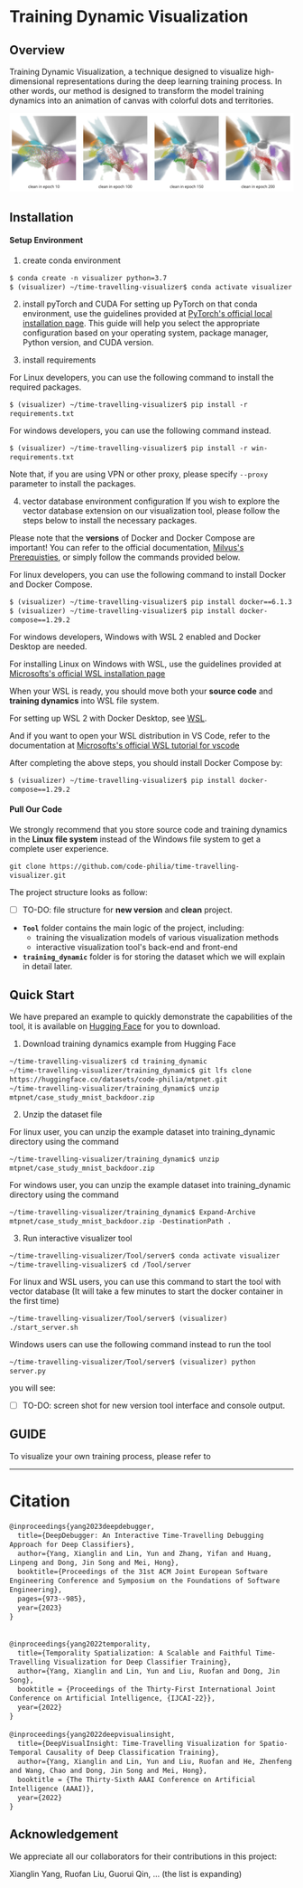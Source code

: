 # Training Dynamic Visualization


## Overview

Training Dynamic Visualization, a technique designed to visualize high-dimensional representations during the deep learning training process. In other words, our method is designed to transform the model training dynamics into an animation of canvas with colorful dots and territories.


![ The results of our visualization technique for the image classifier training process from epoch10 to epoch200](./README_image/image.png)



## Installation

#### Setup Environment

1. create conda environment
```
$ conda create -n visualizer python=3.7
$ (visualizer) ~/time-travelling-visualizer$ conda activate visualizer
```

2. install pyTorch and CUDA
For setting up PyTorch on that conda environment, use the guidelines provided at [PyTorch's official local installation page](https://pytorch.org/get-started/locally/). This guide will help you select the appropriate configuration based on your operating system, package manager, Python version, and CUDA version.

3. install requirements

For Linux developers, you can use the following command to install the required packages.
```
$ (visualizer) ~/time-travelling-visualizer$ pip install -r requirements.txt
```
For windows developers, you can use the following command instead.
```
$ (visualizer) ~/time-travelling-visualizer$ pip install -r win-requirements.txt
```

Note that, if you are using VPN or other proxy, please specify `--proxy` parameter to install the packages.

4. vector database environment configuration
If you wish to explore the vector database extension on our visualization tool, please follow the steps below to install the necessary packages.

Please note that the **versions** of Docker and Docker Compose are important! You can refer to the official documentation, [Milvus's Prerequisties](https://milvus.io/docs/prerequisite-docker.md), or simply follow the commands provided below.

For linux developers, you can use the following command to install Docker and Docker Compose.
```
$ (visualizer) ~/time-travelling-visualizer$ pip install docker==6.1.3
$ (visualizer) ~/time-travelling-visualizer$ pip install docker-compose==1.29.2
```

For windows developers, Windows with WSL 2 enabled and Docker Desktop are needed.

For installing Linux on Windows with WSL, use the guidelines provided at [Microsofts's official WSL installation page](https://learn.microsoft.com/en-us/windows/wsl/install) 

When your WSL is ready, you should move both your **source code** and **training dynamics** into WSL file system.

For setting up WSL 2 with Docker Desktop, see [WSL](https://docs.docker.com/desktop/wsl/).

And if you want to open your WSL distribution in VS Code, refer to the documentation at [Microsofts's official WSL tutorial for vscode](https://learn.microsoft.com/en-us/windows/wsl/tutorials/wsl-vscode) 

After completing the above steps, you should install Docker Compose by:
```
$ (visualizer) ~/time-travelling-visualizer$ pip install docker-compose==1.29.2
```



#### Pull Our Code

We strongly recommend that you store source code and training dynamics in the **Linux file system** instead of the Windows file system to get a complete user experience.

```
git clone https://github.com/code-philia/time-travelling-visualizer.git
```

The project structure looks as follow:

- [ ] TO-DO: file structure for **new version** and **clean** project.

- **`Tool`** folder contains the main logic of the project, including:
  - training the visualization models of various visualization methods
  - interactive visualization tool's back-end and front-end
- **`training_dynamic`** folder is for storing the dataset which we will explain in detail later.



## Quick Start

We have prepared an example to quickly demonstrate the capabilities of the tool, it is available on [Hugging Face](https://huggingface.co/datasets/code-philia/mtpnet) for you to download.

1. Download training dynamics example from Hugging Face

```
~/time-travelling-visualizer$ cd training_dynamic
~/time-travelling-visualizer/training_dynamic$ git lfs clone https://huggingface.co/datasets/code-philia/mtpnet.git
~/time-travelling-visualizer/training_dynamic$ unzip mtpnet/case_study_mnist_backdoor.zip
```

2. Unzip the dataset file

For linux user, you can unzip the example dataset into training_dynamic directory using the command

```
~/time-travelling-visualizer/training_dynamic$ unzip mtpnet/case_study_mnist_backdoor.zip
```

For windows user, you can unzip the example dataset into training_dynamic directory using the command

```
~/time-travelling-visualizer/training_dynamic$ Expand-Archive mtpnet/case_study_mnist_backdoor.zip -DestinationPath .
```

3. Run interactive visualizer tool

```
~/time-travelling-visualizer/Tool/server$ conda activate visualizer
~/time-travelling-visualizer$ cd /Tool/server
```

For linux and WSL users, you can use this command to start the tool with vector database (It will take a few minutes to start the docker container in the first time)

```
~/time-travelling-visualizer/Tool/server$ (visualizer) ./start_server.sh 
```

Windows users can use the following command instead to run the tool

```
~/time-travelling-visualizer/Tool/server$ (visualizer) python server.py
```

you will see: 

- [ ] TO-DO: screen shot for new version tool interface and console output.





## GUIDE

To visualize your own training process, please refer to

[SPEC]: SPEC.md







---

# Citation

```
@inproceedings{yang2023deepdebugger,
  title={DeepDebugger: An Interactive Time-Travelling Debugging Approach for Deep Classifiers},
  author={Yang, Xianglin and Lin, Yun and Zhang, Yifan and Huang, Linpeng and Dong, Jin Song and Mei, Hong},
  booktitle={Proceedings of the 31st ACM Joint European Software Engineering Conference and Symposium on the Foundations of Software Engineering},
  pages={973--985},
  year={2023}
}


@inproceedings{yang2022temporality,
  title={Temporality Spatialization: A Scalable and Faithful Time-Travelling Visualization for Deep Classifier Training},
  author={Yang, Xianglin and Lin, Yun and Liu, Ruofan and Dong, Jin Song},
  booktitle = {Proceedings of the Thirty-First International Joint Conference on Artificial Intelligence, {IJCAI-22}},
  year={2022}
}

@inproceedings{yang2022deepvisualinsight,
  title={DeepVisualInsight: Time-Travelling Visualization for Spatio-Temporal Causality of Deep Classification Training},
  author={Yang, Xianglin and Lin, Yun and Liu, Ruofan and He, Zhenfeng and Wang, Chao and Dong, Jin Song and Mei, Hong},
  booktitle = {The Thirty-Sixth AAAI Conference on Artificial Intelligence (AAAI)},
  year={2022}
}
```

## Acknowledgement

We appreciate all our collaborators for their contributions in this project:

Xianglin Yang, Ruofan Liu, Guorui Qin, ... (the list is expanding)
